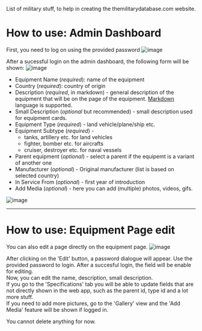 List of military stuff, to help in creating the themilitarydatabase.com website.

How to use: Admin Dashboard
======

First, you need to log on using the provided password
![image](https://github.com/user-attachments/assets/ece151d8-0d26-42fe-a5e7-0ce3204a70ad)

After a sucessful login on the admin dashboard, the following form will be shown:
![image](https://github.com/user-attachments/assets/0a8d25bf-4c4a-4c9b-a17e-54991ff72a09)

- Equipment Name (_required_): name of the equipment
- Country (_required_): country of origin
- Description (_required_, in markdown) - general description of the equipment that will be on the page of the equipment. [Markdown](https://www.markdownguide.org/basic-syntax/) language is supported.
- Small Description (_optional_ but recommended) - small description used for equipment cards.
- Equipment Type (_required_) - land vehicle/plane/ship etc.
- Equipment Subtype (_required_) -
  - tanks, artillery etc. for land vehicles
  - fighter, bomber etc. for aircrafts
  - cruiser, destroyer etc. for naval vessels
- Parent equipment (_optional_) - select a parent if the equipemt is a variant of another one
- Manufacturer (_optional_) - Original manufacturer (list is based on selected country)
- In Service From (_optional_) - first year of introduction
- Add Media (_optional_) - here you can add (multiple) photos, videos, gifs.

![image](https://github.com/user-attachments/assets/6e3fc05c-ee9f-4960-8f92-59f50e4834c4)

***
How to use: Equipment Page edit
======
You can also edit a page directly on the equipment page.
![image](https://github.com/user-attachments/assets/b2571b4e-52f7-4bd7-8bf9-f292509b5055)

After clicking on the 'Edit' button, a password dialogue will appear. Use the provided password to login.
After a succesful login, the field will be enable for editing.  
Now, you can edit the name, description, small description.  
If you go to the 'Specifications' tab you will be able to update fields that are not directly shown in the web app, such as the parent id, type id and a lot more stuff.  
If you need to add more pictures, go to the 'Gallery' view and the 'Add Media' feature will be shown if logged in.  

You cannot delete anything for now.


